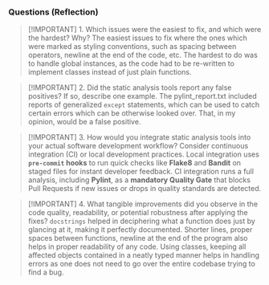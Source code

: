 ### Questions (Reflection)

> [!IMPORTANT] 1. Which issues were the easiest to fix, and which were the hardest? Why?
> The easiest issues to fix where the ones which were marked as styling conventions, such as spacing between operators, newline at the end of the code, etc. The hardest to do was to handle global instances, as the code had to be re-written to implement classes instead of just plain functions.

> [!IMPORTANT] 2. Did the static analysis tools report any false positives? If so, describe one example.
> The pylint_report.txt included reports of generalized `except` statements, which can be used to catch certain errors which can be otherwise looked over. That, in my opinion, would be a false positive.

> [!IMPORTANT] 3. How would you integrate static analysis tools into your actual software development workflow? Consider continuous integration (CI) or local development practices.
> Local integration uses **`pre-commit` hooks** to run quick checks like **Flake8** and **Bandit** on staged files for instant developer feedback. CI integration runs a full analysis, including **Pylint**, as a **mandatory Quality Gate** that blocks Pull Requests if new issues or drops in quality standards are detected.

> [!IMPORTANT] 4. What tangible improvements did you observe in the code quality, readability, or potential robustness after applying the fixes?
> `docstrings` helped in deciphering what a function does just by glancing at it, making it perfectly documented. Shorter lines, proper spaces between functions, newline at the end of the program also helps in proper readability of any code. Using classes, keeping all affected objects contained in a neatly typed manner helps in handling errors as one does not need to go over the entire codebase trying to find a bug.

